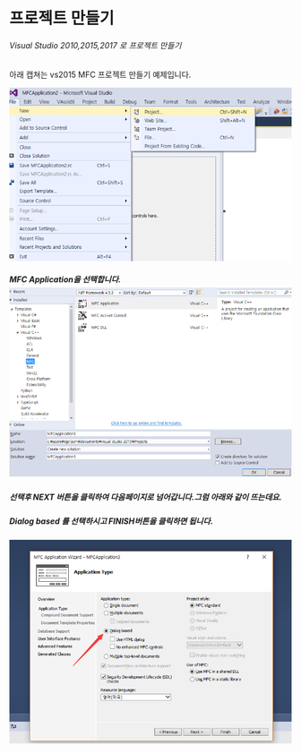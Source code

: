 # 프로젝트 만들기

###### Visual Studio 2010,2015,2017 로 프로젝트 만들기

아래 캡쳐는 vs2015 MFC 프로젝트 만들기 예제입니다.

![](/assets/impor3t.png)

##### MFC Application을 선택합니다.![](/assets/import4.png)

##### 선택후 NEXT 버튼을 클릭하여 다음페이지로 넘어갑니다.그럼 아래와 같이 뜨는데요.

##### Dialog based 를 선택하시고 FINISH버튼을 클릭하면 됩니다.

![](/assets/import6.png)

